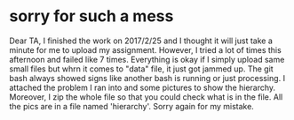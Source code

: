 # sorry for such a mess 
Dear TA,
I finished the work on 2017/2/25 and I thought it will just take a minute for me to upload my assignment. However, I tried a lot of times this afternoon and failed like 7 times.
Everything is okay if I simply upload same small files but whrn it comes to "data" file, it just got jammed up.
The git bash always showed signs like another bash is running or just processing.
I attached the problem I ran into and some pictures to show the hierarchy.
Moreover, I zip the whole file so that you could check what is in the file.
All the pics are in a file named 'hierarchy'.
Sorry again for my mistake.
